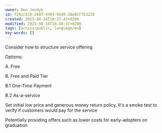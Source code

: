 ```yaml
---
owner: Ben Jendyk
id: f241c516-2607-4393-95d9-38e83f7b3228
created: 2025-08-16T18:27:42+0200
modified: 2025-08-16T18:30:37+0200
tags: [access/public, language/en]
key-words: []
---
```


Consider how to structure service offering 

Options:

A. Free

B. Free and Paid Tier

B.1 One-Time Payment

B.2 As-a-service

Set initial low price and generous money return policy. It's a smoke test to verify if customers would pay for the service

Potentially providing offers such as lower costs for early-adopters on graduation